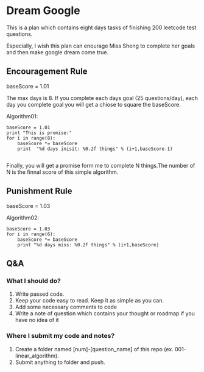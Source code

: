 # Dream Google

This is a plan which contains eight days tasks of finishing 200 leetcode test questions.

Especially,  I wish this plan can enourage Miss Sheng to complete her goals and then make google dream come true. 

## Encouragement Rule

baseScore = 1.01

The max days is 8. If you complete each days goal (25 questions/day), each day you complete goal you will get a chiose to square the baseScore.

Algorithm01: 
```
baseScore = 1.01
print "This is promise:"
for i in range(8):
	baseScore *= baseScore
	print  "%d days inisit: %0.2f things" % (i+1,baseScore-1)
	
```

Finally, you will get a promise form me to complete N things.The number of N is the finnal score of this simple algorithm.

## Punishment Rule

baseScore = 1.03

Algorithm02: 

```
baseScore = 1.03
for i in range(6):
	baseScore *= baseScore
	print "%d days miss: %0.2f things" % (i+1,baseScore)

```

## Q&A  

### What I should do?

1. Write passed code.
2. Keep your code easy to read. Keep it as simple as you can.
3. Add some necessary comments to code
4. Write a note of question which contains your thought or roadmap if you have no idea of it

### Where I submit my code and notes?

1. Create a folder named [num]-[question_name] of this repo (ex. 001-linear_algorithm).
2. Submit anything to folder and push.

